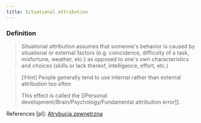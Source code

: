 ```yaml
---
title: Situational attribution
---
```


### Definition

> Situational attribution assumes that someone's behavior is caused by situational or external factors (e.g. coincidence, difficulty of a task, misfortune, weather, etc.) as opposed to one's own characteristics and choices (skills or lack thereof, intelligence, effort, etc.)

>[!Hint] People generally tend to use internal rather than external attribution too often
>
> This effect is called the [[Personal development/Brain/Psychology/Fundamental attribution error]].

References [pl]: [Atrybucja zewnętrzna](https://pl.wikipedia.org/wiki/Atrybucja_zewn%C4%99trzna)